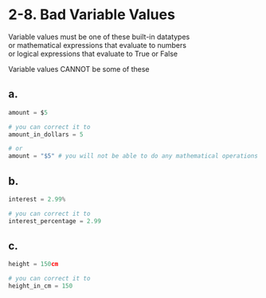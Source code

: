 # 2-8. Bad Variable Values

Variable values must be one of these built-in datatypes   
or mathematical expressions that evaluate to numbers  
or logical expressions that evaluate to True or False  

Variable values CANNOT be some of these  

## a.
```python
amount = $5

# you can correct it to
amount_in_dollars = 5

# or
amount = "$5" # you will not be able to do any mathematical operations on this variable because it is a string
```

## b.
```python
interest = 2.99%

# you can correct it to
interest_percentage = 2.99
```

## c.
```python
height = 150cm

# you can correct it to
height_in_cm = 150
```